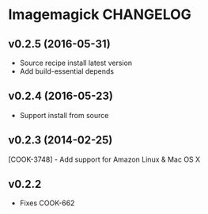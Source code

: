 Imagemagick CHANGELOG
=====================

v0.2.5 (2016-05-31)
-------------------
- Source recipe install latest version
- Add build-essential depends

v0.2.4 (2016-05-23)
-------------------
- Support install from source


v0.2.3 (2014-02-25)
-------------------
[COOK-3748] - Add support for Amazon Linux & Mac OS X


v0.2.2
----------
- Fixes COOK-662
